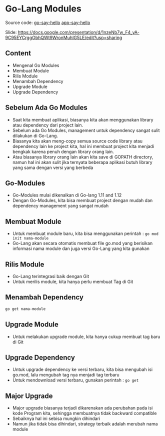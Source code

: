 # Go-Lang Modules

Source code: [go-say-hello](https://github.com/ProgrammerZamanNow/go-say-hello) [app-say-hello](https://github.com/ProgrammerZamanNow/app-say-hello)

Slide: <https://docs.google.com/presentation/d/1nzeNb7w_F4_yA-9C95EYCrggObhQWt9WronMuhIG5LE/edit?usp=sharing>

## Content

- Mengenal Go Modules
- Membuat Module
- Rilis Module
- Menambah Dependency
- Upgrade Module
- Upgrade Dependency

## Sebelum Ada Go Modules

- Saat kita membuat aplikasi, biasanya kita akan menggunakan library atau dependency dari project lain.
- Sebelum ada Go Modules, management untuk dependency sangat sulit dilakukan di Go-Lang.
- Biasanya kita akan meng-copy semua source code library atau dependency lain ke project kita, hal ini membuat project kita menjadi bengkak karena penuh dengan library orang lain.
- Atau biasanya library orang lain akan kita save di GOPATH directory, namun hal ini akan sulit jika ternyata beberapa aplikasi butuh library yang sama dengan versi yang berbeda

## Go-Modules

- Go-Modules mulai dikenalkan di Go-lang 1.11 and 1.12
- Dengan Go-Modules, kita bisa membuat project dengan mudah dan dependency management yang sangat mudah

## Membuat Module

- Untuk membuat module baru, kita bisa menggunakan perintah : `go mod init nama-module`
- Go-Lang akan secara otomatis membuat file go.mod yang berisikan informasi nama module dan juga versi Go-Lang yang kita gunakan

## Rilis Module

- Go-Lang terintegrasi baik dengan Git
- Untuk merilis module, kita hanya perlu membuat Tag di Git

## Menambah Dependency

```bash
go get nama-module
```

## Upgrade Module

- Untuk melakukan upgrade module, kita hanya cukup membuat tag baru di Git

## Upgrade Dependency

- Untuk upgrade dependency ke versi terbaru, kita bisa mengubah isi go.mod, lalu mengubah tag nya menjadi tag terbaru
- Untuk mendownload versi terbaru, gunakan perintah : `go get`

## Major Upgrade

- Major upgrade biasanya terjadi dikarenakan ada perubahan pada isi kode Program kita, sehingga membuatnya tidak backward compatible
- Sebaiknya hal ini sebisa mungkin dihindari
- Namun jika tidak bisa dihindari, strategy terbaik adalah merubah nama module
